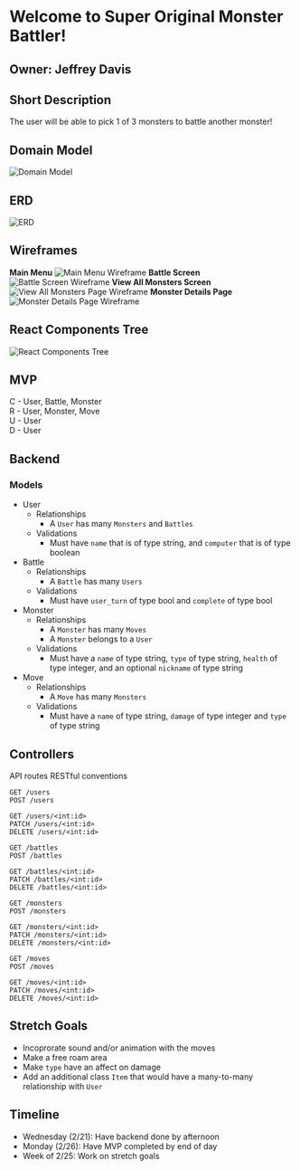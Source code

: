 # **Welcome to Super Original Monster Battler!**
## Owner: Jeffrey Davis
## **Short Description**
The user will be able to pick 1 of 3 monsters to battle another monster!
## **Domain Model**
![Domain Model](https://imgur.com/fdvuG4M.png)
## **ERD**
![ERD](https://imgur.com/hoZ5QTF.png)
## **Wireframes**
****Main Menu****
![Main Menu Wireframe](https://imgur.com/PCDZqhE.png)
****Battle Screen****
![Battle Screen Wireframe](https://imgur.com/PWFcpVc.png)
****View All Monsters Screen****
![View All Monsters Page Wireframe](https://imgur.com/xXCYnvG.png)
****Monster Details Page****
![Monster Details Page Wireframe](https://imgur.com/6uUYLDI.png)
## **React Components Tree**
![React Components Tree](https://imgur.com/NM04eQk.png)
## **MVP**
C - User, Battle, Monster\
R - User, Monster, Move\
U - User\
D - User
## **Backend**
### Models
- User
    - Relationships
        - A `User` has many `Monsters` and `Battles`
    - Validations
        - Must have `name` that is of type string, and `computer` that is of type boolean
- Battle
    - Relationships
        - A `Battle` has many `Users`
    - Validations
        - Must have `user_turn` of type bool and `complete` of type bool
- Monster
    - Relationships
        - A `Monster` has many `Moves`
        - A `Monster` belongs to a `User`
    - Validations
        - Must have a `name` of type string, `type` of type string, `health` of type integer, and an optional `nickname` of type string
- Move
    - Relationships
        - A `Move` has many `Monsters`
    - Validations
        - Must have a `name` of type string, `damage` of type integer and `type` of type string

## **Controllers**
API routes
RESTful conventions

```
GET /users
POST /users
```

```
GET /users/<int:id>
PATCH /users/<int:id>
DELETE /users/<int:id>
```

```
GET /battles
POST /battles
```

```
GET /battles/<int:id>
PATCH /battles/<int:id>
DELETE /battles/<int:id>
```

```
GET /monsters
POST /monsters
```

```
GET /monsters/<int:id>
PATCH /monsters/<int:id>
DELETE /monsters/<int:id>
```

```
GET /moves
POST /moves
```

```
GET /moves/<int:id>
PATCH /moves/<int:id>
DELETE /moves/<int:id>
```

## **Stretch Goals**
- Incoprorate sound and/or animation with the moves
- Make a free roam area
- Make `type` have an affect on damage
- Add an additional class `Item` that would have a many-to-many relationship with `User`

## **Timeline**
- Wednesday (2/21): Have backend done by afternoon
- Monday (2/26): Have MVP completed by end of day
- Week of 2/25: Work on stretch goals